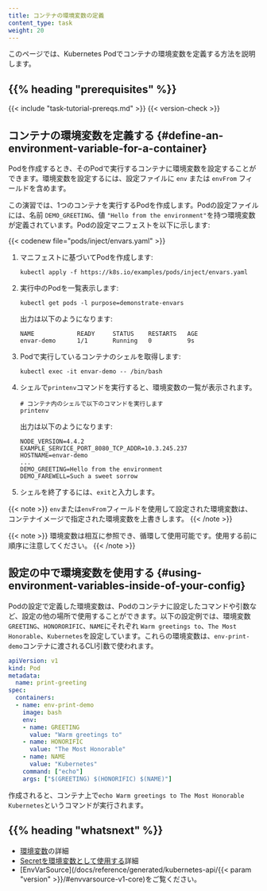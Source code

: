 ```yaml
---
title: コンテナの環境変数の定義
content_type: task
weight: 20
---
```


<!-- overview -->

このページでは、Kubernetes Podでコンテナの環境変数を定義する方法を説明します。



## {{% heading "prerequisites" %}}

{{< include "task-tutorial-prereqs.md" >}} {{< version-check >}}



<!-- steps -->

## コンテナの環境変数を定義する {#define-an-environment-variable-for-a-container}

Podを作成するとき、そのPodで実行するコンテナに環境変数を設定することができます。環境変数を設定するには、設定ファイルに `env` または `envFrom` フィールドを含めます。

この演習では、1つのコンテナを実行するPodを作成します。Podの設定ファイルには、名前 `DEMO_GREETING`、値 `"Hello from the environment"`を持つ環境変数が定義されています。Podの設定マニフェストを以下に示します:

{{< codenew file="pods/inject/envars.yaml" >}}

1. マニフェストに基づいてPodを作成します:

    ```shell
    kubectl apply -f https://k8s.io/examples/pods/inject/envars.yaml
    ```

1. 実行中のPodを一覧表示します:

    ```shell
    kubectl get pods -l purpose=demonstrate-envars
    ```

    出力は以下のようになります:

    ```
    NAME            READY     STATUS    RESTARTS   AGE
    envar-demo      1/1       Running   0          9s
    ```

1. Podで実行しているコンテナのシェルを取得します:

    ```shell
    kubectl exec -it envar-demo -- /bin/bash
    ```

1. シェルで`printenv`コマンドを実行すると、環境変数の一覧が表示されます。

    ```shell
    # コンテナ内のシェルで以下のコマンドを実行します
    printenv
    ```

    出力は以下のようになります:

    ```
    NODE_VERSION=4.4.2
    EXAMPLE_SERVICE_PORT_8080_TCP_ADDR=10.3.245.237
    HOSTNAME=envar-demo
    ...
    DEMO_GREETING=Hello from the environment
    DEMO_FAREWELL=Such a sweet sorrow
    ```

1. シェルを終了するには、`exit`と入力します。

{{< note >}}
`env`または`envFrom`フィールドを使用して設定された環境変数は、コンテナイメージで指定された環境変数を上書きします。
{{< /note >}}

{{< note >}}
環境変数は相互に参照でき、循環して使用可能です。使用する前に順序に注意してください。
{{< /note >}}

## 設定の中で環境変数を使用する {#using-environment-variables-inside-of-your-config}

Podの設定で定義した環境変数は、Podのコンテナに設定したコマンドや引数など、設定の他の場所で使用することができます。以下の設定例では、環境変数`GREETING`、`HONORORIFIC`、`NAME`にそれぞれ `Warm greetings to`、`The Most Honorable`、`Kubernetes`を設定しています。これらの環境変数は、`env-print-demo`コンテナに渡されるCLI引数で使われます。

```yaml
apiVersion: v1
kind: Pod
metadata:
  name: print-greeting
spec:
  containers:
  - name: env-print-demo
    image: bash
    env:
    - name: GREETING
      value: "Warm greetings to"
    - name: HONORIFIC
      value: "The Most Honorable"
    - name: NAME
      value: "Kubernetes"
    command: ["echo"]
    args: ["$(GREETING) $(HONORIFIC) $(NAME)"]
```

作成されると、コンテナ上で`echo Warm greetings to The Most Honorable Kubernetes`というコマンドが実行されます。


## {{% heading "whatsnext" %}}

* [環境変数](/docs/tasks/inject-data-application/environment-variable-expose-pod-information/)の詳細
* [Secretを環境変数として使用する](/ja/docs/concepts/configuration/secret/#using-secrets-as-environment-variables)詳細
* [EnvVarSource](/docs/reference/generated/kubernetes-api/{{< param "version" >}}/#envvarsource-v1-core)をご覧ください。

